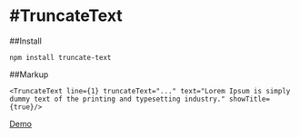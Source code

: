 #TruncateText
===

##Install
```
npm install truncate-text
```

##Markup
```
<TruncateText line={1} truncateText="..." text="Lorem Ipsum is simply dummy text of the printing and typesetting industry." showTitle={true}/>
```

[Demo](http://shinychang.github.io/TruncateText/)
